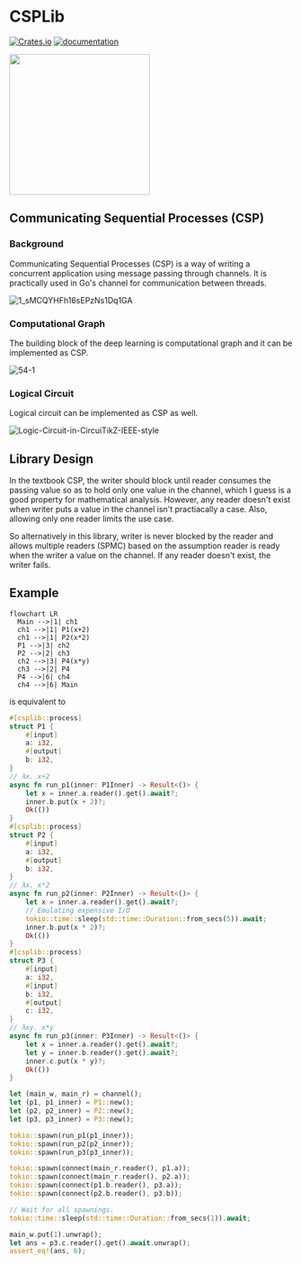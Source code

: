 # CSPLib

[![Crates.io](https://img.shields.io/crates/v/csplib.svg)](https://crates.io/crates/csplib)
[![documentation](https://docs.rs/csplib/badge.svg)](https://docs.rs/csplib)

<img src="https://user-images.githubusercontent.com/785824/200507760-64f77306-3352-4137-9685-62ed999fe439.svg" width=250 />

## Communicating Sequential Processes (CSP)

### Background

Communicating Sequential Processes (CSP) is a way of writing a concurrent application using message passing through channels. It is practically used in Go's channel for communication between threads. 

![1_sMCQYHFh16sEPzNs1Dq1GA](https://user-images.githubusercontent.com/785824/200107637-8ba8cb54-2ff0-473a-89b9-50ec8f7ec6fb.png)

### Computational Graph

The building block of the deep learning is computational graph and it can be implemented as CSP.

![54-1](https://user-images.githubusercontent.com/785824/200200343-1f7bf205-a259-4761-8697-6292026def19.jpeg)

### Logical Circuit

Logical circuit can be implemented as CSP as well.

![Logic-Circuit-in-CircuiTikZ-IEEE-style](https://user-images.githubusercontent.com/785824/200200370-037c5b46-08a1-44ed-88e6-9612bbd2c57e.jpeg)

## Library Design

In the textbook CSP, the writer should block until reader consumes the passing value so as to hold only one value in the channel, which I guess is a good property for mathematical analysis. However, any reader doesn't exist when writer puts a value in the channel isn't practiacally a case. Also, allowing only one reader limits the use case. 

So alternatively in this library, writer is never blocked by the reader and allows multiple readers (SPMC) based on the assumption reader is ready when the writer  a value on the channel. If any reader doesn't exist, the writer fails.

## Example

```mermaid
flowchart LR
  Main -->|1| ch1
  ch1 -->|1| P1(x+2)
  ch1 -->|1| P2(x*2)
  P1 -->|3| ch2
  P2 -->|2| ch3
  ch2 -->|3| P4(x*y)
  ch3 -->|2| P4
  P4 -->|6| ch4
  ch4 -->|6| Main
```

is equivalent to

```rust
#[csplib::process]
struct P1 {
    #[input]
    a: i32,
    #[output]
    b: i32,
}
// λx. x+2
async fn run_p1(inner: P1Inner) -> Result<()> {
    let x = inner.a.reader().get().await?;
    inner.b.put(x + 2)?;
    Ok(())
}
#[csplib::process]
struct P2 {
    #[input]
    a: i32,
    #[output]
    b: i32,
}
// λx. x*2
async fn run_p2(inner: P2Inner) -> Result<()> {
    let x = inner.a.reader().get().await?;
    // Emulating expensive I/O
    tokio::time::sleep(std::time::Duration::from_secs(5)).await;
    inner.b.put(x * 2)?;
    Ok(())
}
#[csplib::process]
struct P3 {
    #[input]
    a: i32,
    #[input]
    b: i32,
    #[output]
    c: i32,
}
// λxy. x*y
async fn run_p3(inner: P3Inner) -> Result<()> {
    let x = inner.a.reader().get().await?;
    let y = inner.b.reader().get().await?;
    inner.c.put(x * y)?;
    Ok(())
}

let (main_w, main_r) = channel();
let (p1, p1_inner) = P1::new();
let (p2, p2_inner) = P2::new();
let (p3, p3_inner) = P3::new();

tokio::spawn(run_p1(p1_inner));
tokio::spawn(run_p2(p2_inner));
tokio::spawn(run_p3(p3_inner));

tokio::spawn(connect(main_r.reader(), p1.a));
tokio::spawn(connect(main_r.reader(), p2.a));
tokio::spawn(connect(p1.b.reader(), p3.a));
tokio::spawn(connect(p2.b.reader(), p3.b));

// Wait for all spawnings.
tokio::time::sleep(std::time::Duration::from_secs(1)).await;

main_w.put(1).unwrap();
let ans = p3.c.reader().get().await.unwrap();
assert_eq!(ans, 6);
```
